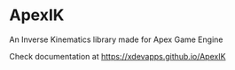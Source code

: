 # ApexIK
An Inverse Kinematics library made for Apex Game Engine

Check documentation at https://xdevapps.github.io/ApexIK
